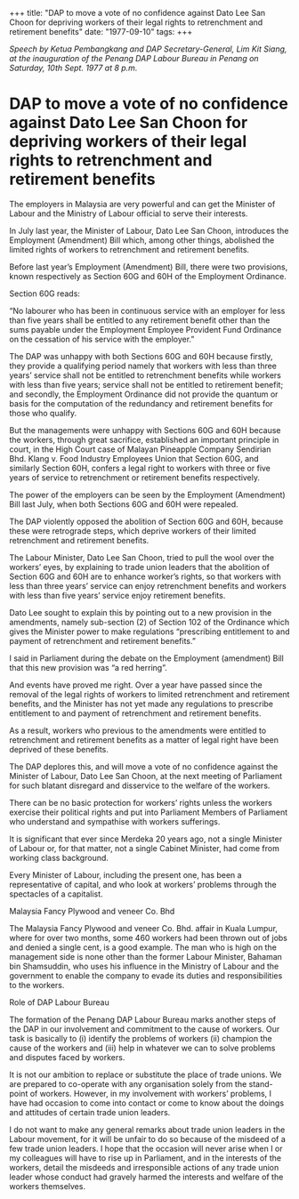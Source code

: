 +++ 
title: "DAP to move a vote of no confidence against Dato Lee San Choon for depriving workers of their legal rights to retrenchment and retirement benefits"
date: "1977-09-10"
tags:
+++

_Speech by Ketua Pembangkang and DAP Secretary-General, Lim Kit Siang, at the inauguration of the Penang DAP Labour Bureau in Penang on Saturday, 10th Sept. 1977 at 8 p.m._

# DAP to move a vote of no confidence against Dato Lee San Choon for depriving workers of their legal rights to retrenchment and retirement benefits

The employers in Malaysia are very powerful and can get the Minister of Labour and the Ministry of Labour official to serve their interests.

In July last year, the Minister of Labour, Dato Lee San Choon, introduces the Employment (Amendment) Bill which, among other things, abolished the limited rights of workers to retrenchment and retirement benefits.</u>

Before last year’s Employment (Amendment) Bill, there were two provisions, known respectively as Section 60G and 60H of the Employment Ordinance.

Section 60G reads:

“No labourer who has been in continuous service with an employer for less than five years shall be entitled to any retirement benefit other than the sums payable under the Employment Employee Provident Fund Ordinance on the cessation of his service with the employer.”

The DAP was unhappy with both Sections 60G and 60H because firstly, they provide a qualifying period namely that workers with less than three years’ service shall not be entitled to retrenchment benefits while workers with less than five years; service shall not be entitled to retirement benefit; and secondly, the Employment Ordinance did not provide the quantum or basis for the computation of the redundancy and retirement benefits for those who qualify.

But the managements were unhappy with Sections 60G and 60H because the workers, through great sacrifice, established an important principle in court, in the High Court case of Malayan Pineapple Company Sendirian Bhd. Klang v. Food Industry Employees Union that Section 60G, and similarly Section 60H, confers a legal right to workers with three or five years of service to retrenchment or retirement benefits respectively.

The power of the employers can be seen by the Employment (Amendment) Bill last July, when both Sections 60G and 60H were repealed.

The DAP violently opposed the abolition of Section 60G and 60H, because these were retrograde steps, which deprive workers of their limited retrenchment and retirement benefits.

The Labour Minister, Dato Lee San Choon, tried to pull the wool over the workers’ eyes, by explaining to trade union leaders that the abolition of Section 60G and 60H are to enhance worker’s rights, so that workers with less than three years’ service can enjoy retrenchment benefits and workers with less than five years’ service enjoy retirement benefits.

Dato Lee sought to explain this by pointing out to a new provision in the amendments, namely sub-section (2) of Section 102 of the Ordinance which gives the Minister power to make regulations “prescribing entitlement to and payment of retrenchment and retirement benefits.”

I said in Parliament during the debate on the Employment (amendment) Bill that this new provision was “a red herring”.

And events have proved me right. Over a year have passed since the removal of the legal rights of workers to limited retrenchment and retirement benefits, and the Minister has not yet made any regulations to prescribe entitlement to and payment of retrenchment and retirement benefits.

As a result, workers who previous to the amendments were entitled to retrenchment and retirement benefits as a matter of legal right have been deprived of these benefits.

The DAP deplores this, and will move a vote of no confidence against the Minister of Labour, Dato Lee San Choon, at the next meeting of Parliament for such blatant disregard and disservice to the welfare of the workers.

There can be no basic protection for workers’ rights unless the workers exercise their political rights and put into Parliament Members of Parliament who understand and sympathise with workers sufferings.

It is significant that ever since Merdeka 20 years ago, not a single Minister of Labour or, for that matter, not a single Cabinet Minister, had come from working class background.

Every Minister of Labour, including the present one, has been a representative of capital, and who look at workers’ problems through the spectacles of a capitalist.

Malaysia Fancy Plywood and veneer Co. Bhd

The Malaysia Fancy Plywood and veneer Co. Bhd. affair in Kuala Lumpur, where for over two months, some 460 workers had been thrown out of jobs and denied a single cent, is a good example. The man who is high on the management side is none other than the former Labour Minister, Bahaman bin Shamsuddin, who uses his influence in the Ministry of Labour and the government to enable the company to evade its duties and responsibilities to the workers.

Role of DAP Labour Bureau

The formation of the Penang DAP Labour Bureau marks another steps of the DAP in our involvement and commitment to the cause of workers. Our task is basically to (i) identify the problems of workers (ii) champion the cause of the workers and (iii) help in whatever we can to solve problems and disputes faced by workers.

It is not our ambition to replace or substitute the place of trade unions. We are prepared to co-operate with any organisation solely from the stand-point of workers. However, in my involvement with workers’ problems, I have had occasion to come into contact or come to know about the doings and attitudes of certain trade union leaders.

I do not want to make any general remarks about trade union leaders in the Labour movement, for it will be unfair to do so because of the misdeed of a few trade union leaders. I hope that the occasion will never arise when I  or my colleagues will have to rise up in Parliament, and in the interests of the workers, detail the misdeeds and irresponsible actions of any trade union leader whose conduct had gravely harmed the interests and welfare of the workers themselves.
 
